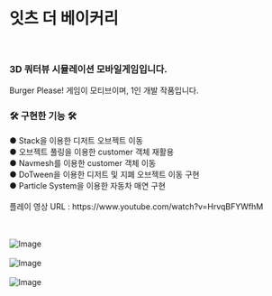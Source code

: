 <h1> 잇츠 더 베이커리 </h1><br>

<h3> 3D 쿼터뷰 시뮬레이션 모바일게임입니다. </h3>
Burger Please! 게임이 모티브이며, 1인 개발 작품입니다.<br>

<h3>🛠 구현한 기능 🛠</h3>
● Stack을 이용한 디저트 오브젝트 이동<br>
● 오브젝트 풀링을 이용한 customer 객체 재활용<br>
● Navmesh를 이용한 customer 객체 이동<br>
● DoTween을 이용한 디저트 및 지폐 오브젝트 이동 구현<br>
● Particle System을 이용한 자동차 매연 구현<br><br>
플레이 영상 URL : https://www.youtube.com/watch?v=HrvqBFYWfhM <br><br><br>

![Image](https://github.com/user-attachments/assets/360434c2-3348-4124-9509-5f203a2d6b7e)<br><br>
![Image](https://github.com/user-attachments/assets/8975a301-dc86-4981-8e78-37ad0a41abe9)<br><br>
![Image](https://github.com/user-attachments/assets/2153b4cd-7c30-4c39-8026-a9a7f65f24b9)
